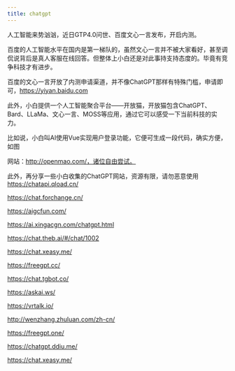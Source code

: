 ```yaml
---
title: chatgpt
---
```



人工智能来势汹汹，近日GTP4.0问世、百度文心一言发布，开启内测。

百度的人工智能水平在国内是第一梯队的，虽然文心一言并不被大家看好，甚至调侃说背后是真人客服在线回答。但整体上小白还是对此事持支持态度的。毕竟有竞争科技才有进步。

百度的文心一言开放了内测申请渠道，并不像ChatGPT那样有特殊门槛，申请即可，https://yiyan.baidu.com


此外，小白提供一个人工智能聚合平台——开放猫，开放猫包含ChatGPT、Bard、LLaMa、文心一言、MOSS等应用，通过它可以感受一下当前科技的实力。


比如说，小白叫AI使用Vue实现用户登录功能，它便可生成一段代码，确实方便，如图

网站：http://openmao.com/，诸位自由尝试。




此外，再分享一些小白收集的ChatGPT网站，资源有限，请勿恶意使用
https://chatapi.qload.cn/

https://chat.forchange.cn/

https://aigcfun.com/

https://ai.xingacgn.com/chatgpt.html

https://chat.theb.ai/#/chat/1002

https://chat.xeasy.me/

https://freegpt.cc/

https://chat.tgbot.co/

https://askai.ws/

https://vrtalk.io/

http://wenzhang.zhuluan.com/zh-cn/

https://freegpt.one/

https://chatgpt.ddiu.me/

https://chat.xeasy.me/